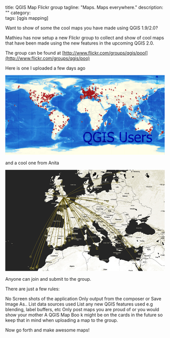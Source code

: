 title: QGIS Map Flickr group
tagline: "Maps. Maps everywhere."
description: ""
category:  
tags: [qgis mapping]

Want to show of some the cool maps you have made using QGIS 1.9/2.0?

Mathieu has now setup a new Flickr group to collect and show of cool maps that have been made using the new features in the upcoming QGIS 2.0.

The group can be found at [http://www.flickr.com/groups/qgis/pool](http://www.flickr.com/groups/qgis/poo)

Here is one I uploaded a few days ago

![Alt Text](/images/8715654343_71f64d4d75_b.jpg)

and a cool one from Anita

![Alt Text](/images/8720379249_fdf4625967_b.jpg)

Anyone can join and submit to the group.

There are just a few rules:

No Screen shots of the application
Only output from the composer or Save Image As..
List data sources used
List any new QGIS features used e.g blending, label buffers, etc
Only post maps you are proud of or you would show your mother
A QGIS Map Boo k might be on the cards in the future so keep that in mind when uploading a map to the group.

Now go forth and make awesome maps!